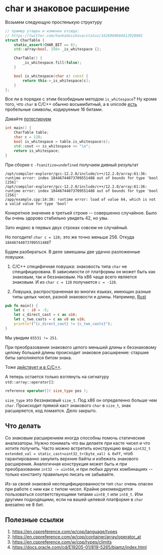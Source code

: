 # char и знаковое расширение

Возьмем следующую простенькую структуру

```C++
// пример утащен и изменен отсюда:
// https://twitter.com/hankadusikova/status/1626960604412928002
struct CharTable {
    static_assert(CHAR_BIT == 8);
    std::array<bool, 256> _is_whitespace {};

    CharTable() {
        _is_whitespace.fill(false);
    }

    bool is_whitespace(char c) const {
        return this->_is_whitespace[c];
    }
};
```

Все ли в порядке с этим безобидным методом `is_whitespace`? Ну кроме того, что `char` в C/C++ обычно восьмибитный, а в unicode [есть](https://jkorpela.fi/chars/spaces.html) пробельные символы, кодируемые 16 битами.


Давайте [потестируем](https://godbolt.org/z/75rTW1nMG)

```C++
int main() {
    CharTable table;
    char c = 128;
    bool is_whitespace = table.is_whitespace(c);
    std::cout << is_whitespace << "\n";
    return is_whitespace;
}
```

При сборке с `-fsanitize=undefined` получаем дивный результат

```
/opt/compiler-explorer/gcc-12.2.0/include/c++/12.2.0/array:61:36: runtime error: index 18446744073709551488 out of bounds for type 'bool [256]'
/opt/compiler-explorer/gcc-12.2.0/include/c++/12.2.0/array:61:36: runtime error: index 18446744073709551488 out of bounds for type 'bool [256]'
/app/example.cpp:14:38: runtime error: load of value 64, which is not a valid value for type 'bool'
```

Конкретное значение в третьей строке -- совершенно случайное. Было бы очень здорово стабильно увидеть 42, но увы.

Зато индекс в первых двух строках совсем не случайный.

Но погодите! 
`char c = 128;`  это же точно меньше 256. Откуда `18446744073709551488`?

Будем разбираться. В деле замешаны две удачно разложенные ловушки.

1. С/C++ специфичная ловушка: знаковость типа `char` не специфицирована. В зависимости от платформы он может быть как знаковым, так и беззнаковым. На x86 чаще всего является знаковым. И из `char c = 128` получается `c = -128`.

2. Ловушка, распространенная во многих языках, имеющих разные типы целых чисел, разной знаковости и длины. Например, [Rust](https://godbolt.org/z/cY1v3rvrK)
```Rust
pub fn main() {
    let c : i8 = -5;
    let c_direct_cast = c as u16;
    let c_two_casts = c as u8 as u16;
    println!("{c_direct_cast} != {c_two_casts}");
}
```
Мы увидим `65531 != 251`.

При преобразовании знакового целого меньшей длины к беззнаковому целому большей длины происходит знаковое расширение: старшие биты заполняются битом знака.

Тоже [действует и в C/C++](https://godbolt.org/z/cfcdb5fr3).


А теперь остается только взглянуть на сигнатуру `std::array::operator[]`:
```C++
reference operator[]( size_type pos );
```

`size_type` это беззнаковый `size_t`. Под x86 он определенно больше чем `char`.
Происходит прямой каст знакового `char` в `size_t`, знак расширяется, код ломается. Дело закрыто.

## Что делать

Со знаковым расширением иногда способны помочь статические анализаторы.
Нужно понимать что вы делаете при касте чисел и что хотите получить. Часто можно встретить конструкцию вида `uint32_t extended_val = static_cast<uint32_t>(byte_val) & 0xFF`, чтоб гарантированно занулить верхние байты и избежать знакового расширения. Аналогичная конструкция может быть и при преобразовании `int32 -> uint64`, и при любых других комбинациях -- только константу правильную писать не забывайте. 

Из-за своей знаковой неспецифицированности тип `char` очень опасен при работе с ним как с типом чисел. Крайне рекомендуется пользоваться соответствующими типами `uint8_t` или `int8_t`. Или другими подходящими, если на вашей целевой платформе в `char` внезапно не 8 бит. 


## Полезные ссылки
1. https://en.cppreference.com/w/cpp/language/types
2. https://en.cppreference.com/w/cpp/container/array/operator_at
3. https://en.cppreference.com/w/cpp/types/climits
4. https://docs.oracle.com/cd/E19205-01/819-5265/bjamz/index.html
